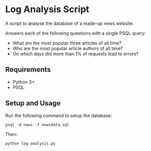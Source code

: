 # Log Analysis Script

A script to analyse the database of a made-up news website.

Answers each of the following questions with a single PSQL query:
* What are the most popular three articles of all time?
* Who are the most popular article authors of all time?
* On which days did more than 1% of requests lead to errors?

## Requirements 
* Python 3+
* PSQL

## Setup and Usage

Run the following command to setup the database:

`psql -d news -f newsdata.sql`

Then:

`python log-analysis.py`
